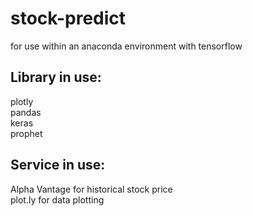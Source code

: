 # stock-predict

for use within an anaconda environment with tensorflow

## Library in use:

plotly  
pandas  
keras  
prophet

## Service in use:

Alpha Vantage for historical stock price  
plot.ly for data plotting
